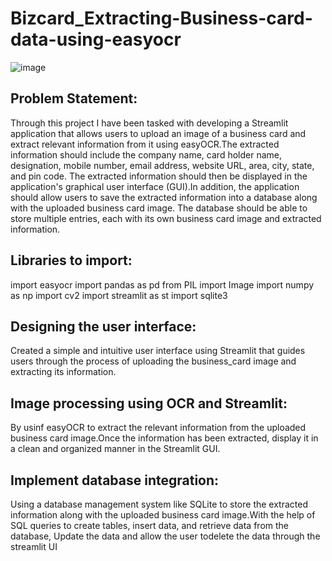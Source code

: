 # Bizcard_Extracting-Business-card-data-using-easyocr
![image](https://github.com/swathinagarajan1996/Bizcard_Extracting-Business-card-data-using-easyocr/assets/127007232/334cb7c4-9f58-4c7a-b734-cd8407784107)
## Problem Statement:
Through this project I have been tasked with developing a Streamlit application that allows users to upload an image of a business card and 
extract relevant information from it using easyOCR.The extracted information should include the company name, card holder name, designation, mobile
number, email address, website URL, area, city, state, and pin code. The extracted information should then be displayed in the application's graphical 
user interface (GUI).In addition, the application should allow users to save the extracted information into a database along with the uploaded business card
image. The database should be able to store multiple entries, each with its own business card image and extracted information.
## Libraries to import:
import easyocr
import pandas as pd
from PIL import Image
import numpy as np
import cv2
import streamlit as st
import sqlite3
## Designing  the user interface:
Created a simple and intuitive user interface using Streamlit that guides users through the process of uploading the business_card image and extracting its information.
## Image processing using OCR and Streamlit:
By usinf easyOCR to extract the relevant information from the uploaded business card image.Once the information has been extracted,
display it in a clean and organized manner in the Streamlit GUI.
## Implement database integration:
Using a database management system like SQLite  to store the extracted information along with the uploaded business card image.With the help of SQL queries to create tables, insert data,
and retrieve data from the database, Update the data and allow the user todelete the data through the streamlit UI
